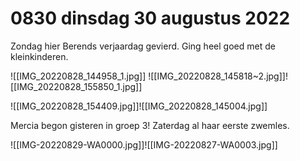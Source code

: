 # 0830 dinsdag 30 augustus 2022
Zondag hier Berends verjaardag gevierd. Ging heel goed met de kleinkinderen.

![[IMG_20220828_144958_1.jpg]]
![[IMG_20220828_145818~2.jpg]]![[IMG_20220828_155850_1.jpg]]

![[IMG_20220828_154409.jpg]]![[IMG_20220828_145004.jpg]]

Mercia begon gisteren in groep 3! Zaterdag al haar eerste zwemles.

![[IMG-20220829-WA0000.jpg]]![[IMG-20220827-WA0003.jpg]]

